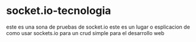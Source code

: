 # socket.io-tecnologia
este es una sona de pruebas de socket.io
este es un lugar o esplicacion de como usar sockets.io para un crud simple para el desarrollo web 
